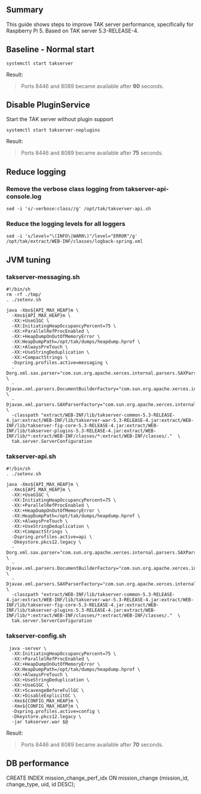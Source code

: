 ## Summary

This guide shows steps to improve TAK server performance, specifically for Raspberry Pi 5. Based on TAK server 5.3-RELEASE-4.

## Baseline - Normal start

    systemctl start takserver

Result:
> Ports 8446 and 8089 became available 
> after  **90** seconds.

## Disable PluginService

Start the TAK server without plugin support

    systemctl start takserver-noplugins
Result:
> Ports 8446 and 8089 became available
> after  **75** seconds.


## Reduce logging

### Remove the verbose class logging from takserver-api-console.log

    sed -i 's/-verbose:class//g' /opt/tak/takserver-api.sh


### Reduce the logging levels for all loggers

    sed -i 's/level="\(INFO\|WARN\)"/level="ERROR"/g' /opt/tak/extract/WEB-INF/classes/logback-spring.xml


## JVM tuning

### takserver-messaging.sh

    #!/bin/sh
    rm -rf ./tmp/
    . ./setenv.sh
    
    java -Xmx${API_MAX_HEAP}m \
      -Xms${API_MAX_HEAP}m \
      -XX:+UseG1GC \
      -XX:InitiatingHeapOccupancyPercent=75 \
      -XX:+ParallelRefProcEnabled \
      -XX:+HeapDumpOnOutOfMemoryError \
      -XX:HeapDumpPath=/opt/tak/dumps/heapdump.hprof \
      -XX:+AlwaysPreTouch \
      -XX:+UseStringDeduplication \
      -XX:+CompactStrings \
      -Dspring.profiles.active=messaging \
      -Dorg.xml.sax.parser="com.sun.org.apache.xerces.internal.parsers.SAXParser" \
      -Djavax.xml.parsers.DocumentBuilderFactory="com.sun.org.apache.xerces.internal.jaxp.DocumentBuilderFactoryImpl" \
      -Djavax.xml.parsers.SAXParserFactory="com.sun.org.apache.xerces.internal.jaxp.SAXParserFactoryImpl" \
      -classpath "extract/WEB-INF/lib/takserver-common-5.3-RELEASE-4.jar:extract/WEB-INF/lib/takserver-war-5.3-RELEASE-4.jar:extract/WEB-INF/lib/takserver-fig-core-5.3-RELEASE-4.jar:extract/WEB-INF/lib/takserver-plugins-5.3-RELEASE-4.jar:extract/WEB-INF/lib/*:extract/WEB-INF/classes/*:extract/WEB-INF/classes/."  \
      tak.server.ServerConfiguration

### takserver-api.sh 

    #!/bin/sh
    . ./setenv.sh
    
    java -Xmx${API_MAX_HEAP}m \
      -Xms${API_MAX_HEAP}m \
      -XX:+UseG1GC \
      -XX:InitiatingHeapOccupancyPercent=75 \
      -XX:+ParallelRefProcEnabled \
      -XX:+HeapDumpOnOutOfMemoryError \
      -XX:HeapDumpPath=/opt/tak/dumps/heapdump.hprof \
      -XX:+AlwaysPreTouch \
      -XX:+UseStringDeduplication \
      -XX:+CompactStrings \
      -Dspring.profiles.active=api \
      -Dkeystore.pkcs12.legacy \
      -Dorg.xml.sax.parser="com.sun.org.apache.xerces.internal.parsers.SAXParser" \
      -Djavax.xml.parsers.DocumentBuilderFactory="com.sun.org.apache.xerces.internal.jaxp.DocumentBuilderFactoryImpl" \
      -Djavax.xml.parsers.SAXParserFactory="com.sun.org.apache.xerces.internal.jaxp.SAXParserFactoryImpl" \
      -classpath "extract/WEB-INF/lib/takserver-common-5.3-RELEASE-4.jar:extract/WEB-INF/lib/takserver-war-5.3-RELEASE-4.jar:extract/WEB-INF/lib/takserver-fig-core-5.3-RELEASE-4.jar:extract/WEB-INF/lib/takserver-plugins-5.3-RELEASE-4.jar:extract/WEB-INF/lib/*:extract/WEB-INF/classes/*:extract/WEB-INF/classes/."  \
      tak.server.ServerConfiguration
    
  
### takserver-config.sh
 

     java -server \
      -XX:InitiatingHeapOccupancyPercent=75 \
      -XX:+ParallelRefProcEnabled \
      -XX:+HeapDumpOnOutOfMemoryError \
      -XX:HeapDumpPath=/opt/tak/dumps/heapdump.hprof \
      -XX:+AlwaysPreTouch \
      -XX:+UseStringDeduplication \
      -XX:+UseG1GC \
      -XX:+ScavengeBeforeFullGC \
      -XX:+DisableExplicitGC \
      -Xms${CONFIG_MAX_HEAP}m \
      -Xmx${CONFIG_MAX_HEAP}m \
      -Dspring.profiles.active=config \
      -Dkeystore.pkcs12.legacy \
      -jar takserver.war $@

Result:
> Ports 8446 and 8089 became available 
> after **70** seconds.



## DB performance


CREATE INDEX mission_change_perf_idx
ON mission_change (mission_id, change_type, uid, id DESC);
